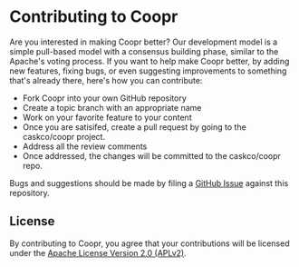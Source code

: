 # Contributing to Coopr

Are you interested in making Coopr better? Our development model is a simple
pull-based model with a consensus building phase, similar to the Apache's voting process.
If you want to help make Coopr better, by adding new features, fixing bugs, or
even suggesting improvements to something that's already there, here's how you can
contribute:

 * Fork Coopr into your own GitHub repository
 * Create a topic branch with an appropriate name
 * Work on your favorite feature to your content
 * Once you are satisifed, create a pull request by going to the caskco/coopr project.
 * Address all the review comments
 * Once addressed, the changes will be committed to the caskco/coopr repo.

Bugs and suggestions should be made by filing a [GitHub Issue](https://github.com/caskco/coopr/issues)
against this repository.

## License

By contributing to Coopr, you agree that your contributions will be licensed under the
[Apache License Version 2.0 (APLv2)](LICENSE).

